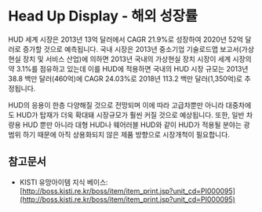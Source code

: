 # Head Up Display - 해외 성장률

HUD 세계 시장은 2013년 13억 달러에서 CAGR 21.9%로 성장하여 2020년 52억 달러로 증가할 것으로 예측됩니다.
국내 시장은 2013년 중소기업 기술로드맵 보고서(가상현실 장치 및 서비스 산업)에 의하면
2013년 국내의 가상현실 장치 시장이 세계 시장의 약 3.1%를 점유하고 있는데 이를 HUD에 적용하면
국내의 HUD 시장 규모는 2013년 38.8 백만 달러(460억)에 CAGR 24.03%로 2018년 113.2 백만 달러(1,350억)로 추정됩니다.

HUD의 응용이 한층 다양해질 것으로 전망되며 이에 따라 고급차뿐만 아니라 대중차에도 HUD가 탑재가 더욱 확대돼 시장규모가 훨씬 커질 것으로 예상됩니다.
또한, 일반 차량용 HUD 뿐만 아니라 대형 HUD나 웨어러블 HUD와 같이 HUD가 적용될 분야는 광범위 하기 때문에 아직 상용화되지 않은 제품 방향으로 시장개척이 필요합니다.


## 참고문서
- KISTI 유망아이템 지식 베이스: [http://boss.kisti.re.kr/boss/item/item_print.jsp?unit_cd=PI000095](http://boss.kisti.re.kr/boss/item/item_print.jsp?unit_cd=PI000095)

